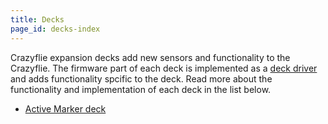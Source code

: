 ```yaml
---
title: Decks
page_id: decks-index
---
```


Crazyflie expansion decks add new sensors and functionality to the Crazyflie. The firmware part of each deck is implemented as a [deck driver](/docs/development/howto.md) and adds functionality spcific to the deck. Read more about the functionality and implementation of each deck in the list below.

* [Active Marker deck](/docs/userguides/decks/active-marker-deck.md)

